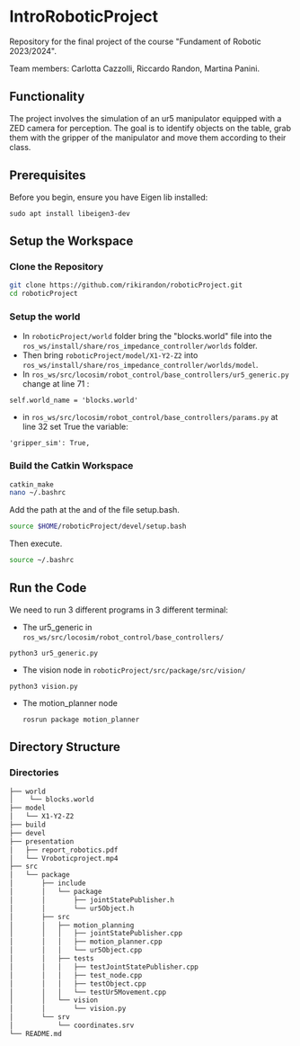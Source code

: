 
# IntroRoboticProject

Repository for the final project of the course "Fundament of Robotic 2023/2024".

Team members: Carlotta Cazzolli, Riccardo Randon, Martina Panini. 

## Functionality

The project involves the simulation of an ur5 manipulator equipped with a ZED camera for perception. The goal is to identify objects on the table, grab them with the gripper of the manipulator and move them according to their class.

## Prerequisites

Before you begin, ensure you have Eigen lib installed:
```
sudo apt install libeigen3-dev
```

## Setup the Workspace
### Clone the Repository

```bash
git clone https://github.com/rikirandon/roboticProject.git
cd roboticProject
```
### Setup the world
- In ``roboticProject/world`` folder bring the "blocks.world" file into the ``ros_ws/install/share/ros_impedance_controller/worlds`` folder. 
- Then bring ``roboticProject/model/X1-Y2-Z2`` into ``ros_ws/install/share/ros_impedance_controller/worlds/model``.
- In ``ros_ws/src/locosim/robot_control/base_controllers/ur5_generic.py`` change at line 71 :
```
self.world_name = 'blocks.world'
```
- in ``ros_ws/src/locosim/robot_control/base_controllers/params.py`` at line 32 set True the variable:
```
'gripper_sim': True,
```


### Build the Catkin Workspace
```bash
catkin_make
nano ~/.bashrc
```
Add the path at the and of the file setup.bash.
```bash
source $HOME/roboticProject/devel/setup.bash
```
Then execute.
```bash 
source ~/.bashrc
```

## Run the Code
We need to run 3 different programs in 3 different terminal:
- The ur5_generic in ``ros_ws/src/locosim/robot_control/base_controllers/``
```
python3 ur5_generic.py
```
- The vision node in ``roboticProject/src/package/src/vision/``
```
python3 vision.py
```
- The motion_planner node 
  ```
  rosrun package motion_planner
  ```
## Directory Structure

### Directories

```bash
├── world
│    └── blocks.world
├── model
│   └── X1-Y2-Z2
├── build
├── devel
├── presentation
│   ├── report_robotics.pdf
│   └── Vroboticproject.mp4
├── src
│   └── package
│       ├── include
│       │   └── package
│       │       ├── jointStatePublisher.h
│       │       └── ur5Object.h
│       ├── src
│       │   ├── motion_planning
│       │   │   ├── jointStatePublisher.cpp
│       │   │   ├── motion_planner.cpp
│       │   │   └── ur5Object.cpp
│       │   ├── tests
│       │   │   ├── testJointStatePublisher.cpp
│       │   │   ├── test_node.cpp
│       │   │   ├── testObject.cpp
│       │   │   └── testUr5Movement.cpp
│       │   └── vision
│       │       └── vision.py
│       └── srv
│           └── coordinates.srv
└── README.md

```


